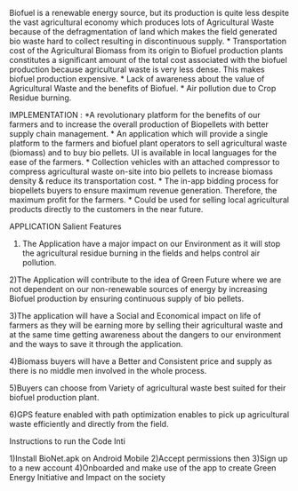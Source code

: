 Biofuel is a renewable energy source, but its production is quite less despite the vast agricultural economy which produces lots of Agricultural Waste because of the defragmentation of land which makes the field generated bio waste hard to collect resulting in discontinuous supply. * Transportation cost of the Agricultural Biomass from its origin to Biofuel production plants constitutes a significant amount of the total cost associated with the biofuel production because agricultural waste is very less dense. This makes biofuel production expensive. * Lack of awareness about the value of Agricultural Waste and the benefits of Biofuel. * Air pollution due to Crop Residue burning.

IMPLEMENTATION : *A revolutionary platform for the benefits of our farmers and to increase the overall production of Biopellets with better supply chain management. * An application which will provide a single platform to the farmers and biofuel plant operators to sell agricultural waste (biomass) and to buy bio pellets. UI is available in local languages for the ease of the farmers. * Collection vehicles with an attached compressor to compress agricultural waste on-site into bio pellets to increase biomass density & reduce its transportation cost. * The in-app bidding process for biopellets buyers to ensure maximum revenue generation. Therefore, the maximum profit for the farmers. * Could be used for selling local agricultural products directly to the customers in the near future.

APPLICATION Salient Features

1) The Application have a major impact on our Environment as it will stop the agricultural residue burning in the fields and helps control air pollution.

2)The Application will contribute to the idea of Green Future where we are not dependent on our non-renewable sources of energy by increasing Biofuel production by ensuring continuous supply of bio pellets.

3)The application will have a Social and Economical impact on life of farmers as they will be earning more by selling their agricultural waste and at the same time getting awareness about the dangers to our environment and the ways to save it through the application.

4)Biomass buyers will have a Better and Consistent price and supply as there is no middle men involved in the whole process.

5)Buyers can choose from Variety of agricultural waste best suited for their biofuel production plant.

6)GPS feature enabled with path optimization enables to pick up agricultural waste efficiently and directly from the field.

Instructions to run the Code Inti

1)Install BioNet.apk on Android Mobile
2)Accept permissions then
3)Sign up to a new account
4)Onboarded and make use of the app to create  Green Energy Initiative and Impact on the society
